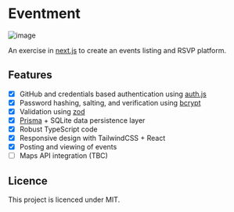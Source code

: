 # Eventment

![image](https://github.com/user-attachments/assets/d634f097-35e1-4cd9-92b2-9862d62bead6)

An exercise in [next.js](https://nextjs.org/) to create an events listing and RSVP platform.

## Features

- [x] GitHub and credentials based authentication using [auth.js](https://authjs.dev/)
- [x] Password hashing, salting, and verification using [bcrypt](https://www.npmjs.com/package/bcrypt)
- [x] Validation using [zod](https://zod.dev/)
- [x] [Prisma](https://www.prisma.io/) + SQLite data persistence layer
- [x] Robust TypeScript code
- [x] Responsive design with TailwindCSS + React
- [x] Posting and viewing of events
- [ ] Maps API integration (TBC)

## Licence

This project is licenced under MIT.
